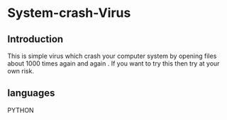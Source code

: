# System-crash-Virus

## Introduction
This is simple virus which crash your computer system by opening files about 1000 times again and again . If you want to try this then try at your own risk. 

## languages 

PYTHON
